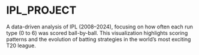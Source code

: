 # IPL_PROJECT
A data-driven analysis of IPL (2008–2024), focusing on how often each run type (0 to 6) was scored ball-by-ball. This visualization highlights scoring patterns and the evolution of batting strategies in the world’s most exciting T20 league.
